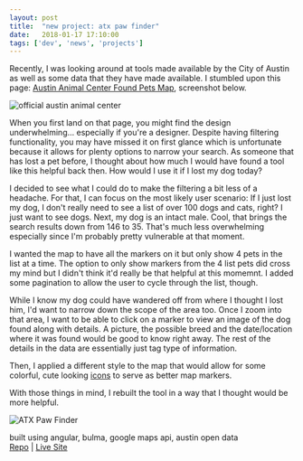 ```yaml
---
layout: post
title:  "new project: atx paw finder"
date:   2018-01-17 17:10:00
tags: ['dev', 'news', 'projects']
---
```


<p>
Recently, I was looking around at tools made available by the City of Austin as well as some data that they have made available. I stumbled upon this page: <a href="https://data.austintexas.gov/Health-and-Community-Services/Austin-Animal-Center-Found-Pets-Map/hye6-gvq2" target="_blank" rel="noopener">Austin Animal Center Found Pets Map</a>, screenshot below.
</p>

<p>
  <img src="https://i.imgur.com/rbZTkyz.png" title="official austin animal center"/>
</p>

<p>When you first land on that page, you might find the design underwhelming... especially if you're a designer. Despite having filtering functionality, you may have missed it on first glance which is unfortunate because it allows for plenty options to narrow your search. As someone that has lost a pet before, I thought about how much I would have found a tool like this helpful back then. How would I use it if I lost my dog today?</p>

<p>I decided to see what I could do to make the filtering a bit less of a headache. For that, I can focus on the most likely user scenario: If I just lost my dog, I don't really need to see a list of over 100 dogs and cats, right? I just want to see dogs. Next, my dog is an intact male. Cool, that brings the search results down from 146 to 35. That's much less overwhelming especially since I'm probably pretty vulnerable at that moment.</p>

<p>I wanted the map to have all the markers on it but only show 4 pets in the list at a time. The option to only show markers from the 4 list pets did cross my mind but I didn't think it'd really be that helpful at this momemnt. I added some pagination to allow the user to cycle through the list, though.</p>

<p>While I know my dog could have wandered off from where I thought I lost him, I'd want to narrow down the scope of the area too. Once I zoom into that area, I want to be able to click on a marker to view an image of the dog found along with details. A picture, the possible breed and the date/location where it was found would be good to know right away. The rest of the details in the data are essentially just tag type of information.</p>

<p>Then, I applied a different style to the map that would allow for some colorful, cute looking <a href="https://www.sketchappsources.com/free-source/1293-animal-icons-sketch-freebie-resource.html" alt="cute animal icon set" rel="noopener">icons</a> to serve as better map markers.</p>

<p>With those things in mind, I rebuilt the tool in a way that I thought would be more helpful.</p>

<p><img src="https://i.imgur.com/d3Zp1CL.png" title="ATX Paw Finder" /></p>
<p class="u--text-center">
built using angular, bulma, google maps api, austin open data<br/>
  <a href="https://github.com/sceendy/atx-paw-finder" target="_blank" rel="noopener">Repo</a> | <a href="https://sceendy.com/atx-paw-finder/">Live Site</a>
</p>